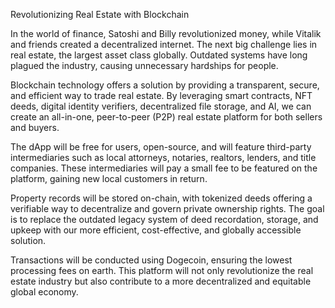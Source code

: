
Revolutionizing Real Estate with Blockchain

In the world of finance, Satoshi and Billy revolutionized money, while Vitalik and friends created a decentralized internet. The next big challenge lies in real estate, the largest asset class globally. Outdated systems have long plagued the industry, causing unnecessary hardships for people.

Blockchain technology offers a solution by providing a transparent, secure, and efficient way to trade real estate. By leveraging smart contracts, NFT deeds, digital identity verifiers, decentralized file storage, and AI, we can create an all-in-one, peer-to-peer (P2P) real estate platform for both sellers and buyers.

The dApp will be free for users, open-source, and will feature third-party intermediaries such as local attorneys, notaries, realtors, lenders, and title companies. These intermediaries will pay a small fee to be featured on the platform, gaining new local customers in return.

Property records will be stored on-chain, with tokenized deeds offering a verifiable way to decentralize and govern private ownership rights. The goal is to replace the outdated legacy system of deed recordation, storage, and upkeep with our more efficient, cost-effective, and globally accessible solution.

Transactions will be conducted using Dogecoin, ensuring the lowest processing fees on earth. This platform will not only revolutionize the real estate industry but also contribute to a more decentralized and equitable global economy.



